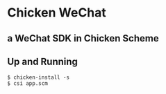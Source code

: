 # Chicken WeChat
a WeChat SDK in Chicken Scheme
---

## Up and Running

~~~
$ chicken-install -s
$ csi app.scm
~~~
